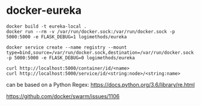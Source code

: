 # docker-eureka

```
docker build -t eureka-local .
docker run --rm -v /var/run/docker.sock:/var/run/docker.sock -p 5000:5000 -e FLASK_DEBUG=1 logimethods/eureka

docker service create --name registry --mount type=bind,source=/var/run/docker.sock,destination=/var/run/docker.sock -p 5000:5000 -e FLASK_DEBUG=0 logimethods/eureka
```

```
curl http://localhost:5000/container/id/<name>
curl http://localhost:5000/service/id/<string:node>/<string:name>
```

<name> can be based on a Python Regex: https://docs.python.org/3.6/library/re.html

https://github.com/docker/swarm/issues/1106
